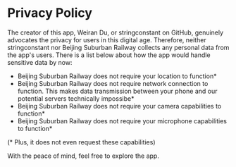 # Privacy Policy #

The creator of this app, Weiran Du, or stringconstant on GitHub, genuinely advocates the privacy for users in this digital age.
Therefore, neither stringconstant nor Beijing Suburban Railway collects any personal data from the app's users. There is a list
below about how the app would handle sensitive data by now:

* Beijing Suburban Railway does not require your location to function*
* Beijing Suburban Railway does not require network connection to function. This makes data transmission between your phone and 
our potential servers technically impossibe*
* Beijing Suburban Railway does not require your camera capabilities to function*
* Beijing Suburban Railway does not require your microphone capabilities to function*

(* Plus, it does not even request these capabilities)
 
With the peace of mind, feel free to explore the app. 

